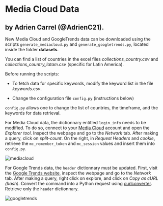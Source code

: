 # Media Cloud Data
## by Adrien Carrel (@AdrienC21).

New Media Cloud and GoogleTrends data can be downloaded using the scripts ```generate_mediacloud.py``` and ```generate_googletrends.py```, located inside the folder **datasets**.

You can find a list of countries in the excel files *collections_country.csv* and *collections_country_latam.csv* (specific for Latin America).

Before running the scripts:

- To fetch data for specific keywords, modify the keyword list in the file *keywords.csv*.

- Change the configuration file ```config.py``` (instructions below)

```config.py``` allows one to change the list of countries, the timeframe, and the keywords for data retrieval.

For Media Cloud data, the dictionnary entitled ```login_info``` needs to be modified. To do so, connect to your [Media Cloud](https://mediacloud.org/) account and open the *Explorer tool*. Inspect the webpage and go to the *Network* tab. After making a query, click on *split-count*. On the right, in *Request Headers* and *cookie*, retrieve the ```mc_remember_token``` and ```mc_session``` values and insert them into ```config.py```.

![mediacloud](https://raw.githubusercontent.com/covasquezv/MakeHealthChile2023/master/images/mediacloud.png)

For Google Trends data, the ```header``` dictionnary must be updated. First, visit the [Google Trends website](https://trends.google.com/trends/?geo=US), inspect the webpage and go to the *Network* tab. After making a query, right click on explore, and click on *Copy as cURL (bash)*. Convert the command into a Python request using [curlconverter](https://curlconverter.com/). Retrieve only the ```header``` dictionnary.

![googletrends](https://raw.githubusercontent.com/covasquezv/MakeHealthChile2023/master/images/ggtrends.png)
